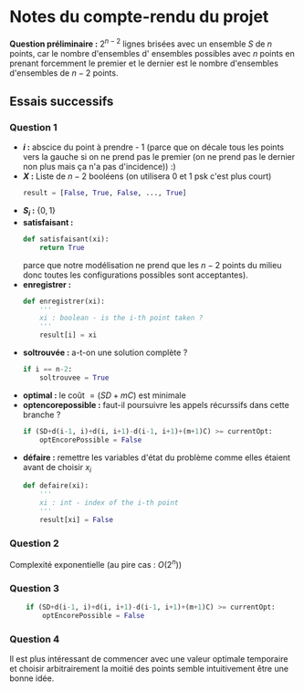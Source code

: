 # Notes du compte-rendu du projet

**Question préliminaire :** $2^{n-2}$ lignes brisées avec un ensemble $S$ de $n$ points, car le nombre d'ensembles d' ensembles possibles avec $n$ points en prenant forcemment le premier et le dernier est le nombre d'ensembles d'ensembles de $n-2$ points.

## Essais successifs

### Question 1

- **$i$ :** abscice du point à prendre - 1 (parce que on décale tous les points vers la gauche si on ne prend pas le premier (on ne prend pas le dernier non plus mais ça n'a pas d'incidence)) :)
- **$X$ :** Liste de $n-2$ booléens (on utilisera 0 et 1 psk c'est plus court)
    ```python
    result = [False, True, False, ..., True]
    ```
- **$S_i$ :** $\{0,1\}$
- **satisfaisant :** 
    ```python
    def satisfaisant(xi):
        return True
    ```
    parce que notre modélisation ne prend que les $n-2$ points du milieu donc toutes les configurations possibles sont acceptantes).
- **enregistrer :** 
    ```python
    def enregistrer(xi):
        '''
        xi : boolean - is the i-th point taken ?
        '''
        result[i] = xi 
    ```
- **soltrouvée :** a-t-on une solution complète ?
    ```python
    if i == n-2:
        soltrouvee = True
    ```
- **optimal :** le coût $= (SD+mC)$ est minimale
- **optencorepossible :** faut-il poursuivre les appels récurssifs dans cette branche ?
    ```python
    if (SD+d(i-1, i)+d(i, i+1)-d(i-1, i+1)+(m+1)C) >= currentOpt:
        optEncorePossible = False
    ```
- **défaire :** remettre les variables d'état du problème comme elles étaient avant de choisir $x_i$
    ```python
    def defaire(xi):
        '''
        xi : int - index of the i-th point
        '''
        result[xi] = False
    ```

### Question 2

Complexité exponentielle (au pire cas : $O(2^n)$)

### Question 3
```python
    if (SD+d(i-1, i)+d(i, i+1)-d(i-1, i+1)+(m+1)C) >= currentOpt:
        optEncorePossible = False
```

### Question 4

Il est plus intéressant de commencer avec une valeur optimale temporaire et choisir arbitrairement la moitié des points semble intuitivement être une bonne idée. 

